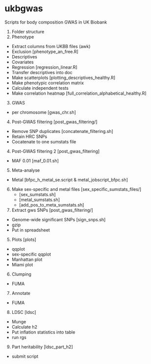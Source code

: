 # ukbgwas
Scripts for body composition GWAS in UK Biobank


1)  Folder structure
2) Phenotype
* Extract columns from UKBB files (awk)
* Exclusion [phenotype_an_free.R]
* Descriptives
* Covariates
* Regression [regression_linear.R]
* Transfer descriptives into doc
* Make scatterplots [plotting_descriptives_healthy.R]
* Make phenotypic correlation matrix 
* Calculate independent tests
* Make correlation heatmap [full_correlation_alphabetical_healthy.R]
3) GWAS
* per chromosome [gwas_chr.sh]
4) Post-GWAS filtering [post_gwas_filtering/]
* Remove SNP duplicates [concatenate_filtering.sh] 
* Retain HRC SNPs
* Cocatenate to one sumstats file
4) Post-GWAS filtering 2 [post_gwas_filtering]
* MAF 0.01 [maf_0.01.sh]
5) Meta-analyse
* Metal [bfpc_h_metal_se.script & metal_jobscript_bfpc.sh]
6) Make sex-specific and metal files [sex_specific_sumstats_files/]
    * [sex_sumstats.sh]
    * [metal_sumstats.sh]
    * [add_pos_to_meta_sumstats.sh]
7) Extract gws SNPs [post_gwas_filtering/]
* Genome-wide significant SNPs [sign_snps.sh]
* gzip
* Put in spreadsheet
5) Plots [plots]
* qqplot
* sex-specific qqplot
* Manhattan plot
* Miami plot
6) Clumping
* FUMA
7) Annotate
* FUMA
8) LDSC [ldsc]
* Munge
* Calculate h2
* Put inflation statistics into table
* run rgs
9) Part heritability [ldsc_part_h2]
* submit script
